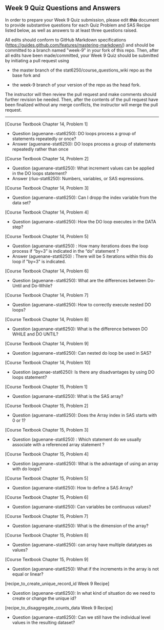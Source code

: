 ## Week 9 Quiz Questions and Answers

In order to prepare your Week 9 Quiz submission, please edit ***this*** document to provide substantive questions for each Quiz Problem and SAS Recipe listed below, as well as answers to at least three questions raised.

All edits should conform to GitHub Markdown specifications (https://guides.github.com/features/mastering-markdown/) and should be committed to a branch named "week-9" in your fork of this repo. Then, after all edits have been made/committed, your Week 9 Quiz should be submitted by initiating a pull request using

- the master branch of the stat6250/course_questions_wiki repo as the base fork and

- the week-9 branch of your version of the repo as the head fork.

The instructor will then review the pull request and make comments should further revision be needed. Then, after the contents of the pull request have been finalized without any merge conflicts, the instructor will merge the pull request.

********************************************************************************



[Course Textbook Chapter 14, Problem 1]
- Question (aguenane−stat6250): DO loops process a group of statements repeatedly or once?
- Answer (aguenane-stat6250): DO loops process a group of statements repeatedly rather than once



[Course Textbook Chapter 14, Problem 2]
- Question (aguenane-stat6250): What increment values can be applied in the DO loops statement?
- Answer (rluo-stat6250): Numbers, variables, or SAS expressions.



[Course Textbook Chapter 14, Problem 3]
- Question (aguenane−stat6250): Can I dropp the index variable from the data set?



[Course Textbook Chapter 14, Problem 4]
- Question (aguenane−stat6250): How the DO loop executes in the DATA step?



[Course Textbook Chapter 14, Problem 5]
- Question (aguenane-stat6250) : How many iterations does the loop process if “by=3” is indicated in the “do” statement ?
- Answer (aguenane-stat6250) : There will be 5 iterations within this do loop if "by=3" is indicated.



[Course Textbook Chapter 14, Problem 6]
- Question (aguenane−stat6250): What are the differences between Do-Until and Do-While?



[Course Textbook Chapter 14, Problem 7]
- Question (aguenane−stat6250): How to correctly execute nested DO loops?



[Course Textbook Chapter 14, Problem 8]
- Question (aguenane-stat6250): What is the difference between DO WHILE and DO UNTIL?



[Course Textbook Chapter 14, Problem 9]
- Question (aguenane−stat6250): Can nested do loop be used in SAS?



[Course Textbook Chapter 14, Problem 10]
- Question (aguenae-stat6250): Is  there any disadvantages by using DO loops statement?



[Course Textbook Chapter 15, Problem 1]
- Question (aguenane-stat6250): What is the SAS array?



[Course Textbook Chapter 15, Problem 2]
- Question (aguenane−stat6250): Does the Array index in SAS starts with 0 or 1?



[Course Textbook Chapter 15, Problem 3]
- Question (aguenane-stat6250) : Which statement do we usually associate with a referenced array statement ?



[Course Textbook Chapter 15, Problem 4]
- Question (aguenane−stat6250): What is the advantage of using an array with do loops?



[Course Textbook Chapter 15, Problem 5]
- Question (aguenane-stat6250): How to define a SAS Array?



[Course Textbook Chapter 15, Problem 6]
- Question (aguenane-stat6250): Can variables be continuous values?



[Course Textbook Chapter 15, Problem 7]
- Question (aguenane-stat6250): What is the dimension of the array?



[Course Textbook Chapter 15, Problem 8]
- Question (aguenane−stat6250): can array have multiple datatypes as values?



[Course Textbook Chapter 15, Problem 9]
- Question (aguenane-stat6250): What if the increments in the array is not equal or linear?



[recipe_to_create_unique_record_id Week 9 Recipe]
- Question (aguenane-stat6250): In what kind of situation do we need to create or change the unique id?


[recipe_to_disaggregate_counts_data Week 9 Recipe]
- Question (aguenane−stat6250): Can we still have the individual level values in the resulting dataset?


